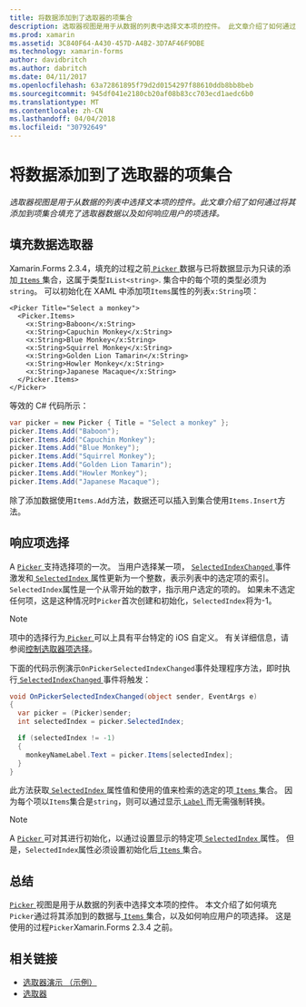 ```yaml
---
title: 将数据添加到了选取器的项集合
description: 选取器视图是用于从数据的列表中选择文本项的控件。 此文章介绍了如何通过将其添加到项集合填充了选取器数据以及如何响应用户的项选择。
ms.prod: xamarin
ms.assetid: 3C840F64-A430-457D-A4B2-3D7AF46F9DBE
ms.technology: xamarin-forms
author: davidbritch
ms.author: dabritch
ms.date: 04/11/2017
ms.openlocfilehash: 63a72861895f79d2d0154297f88610ddb8bb8beb
ms.sourcegitcommit: 945df041e2180cb20af08b83cc703ecd1aedc6b0
ms.translationtype: MT
ms.contentlocale: zh-CN
ms.lasthandoff: 04/04/2018
ms.locfileid: "30792649"
---
```

# <a name="adding-data-to-a-pickers-items-collection"></a>将数据添加到了选取器的项集合

_选取器视图是用于从数据的列表中选择文本项的控件。此文章介绍了如何通过将其添加到项集合填充了选取器数据以及如何响应用户的项选择。_

## <a name="populating-a-picker-with-data"></a>填充数据选取器

Xamarin.Forms 2.3.4，填充的过程之前[ `Picker` ](https://developer.xamarin.com/api/type/Xamarin.Forms.Picker/)数据与已将数据显示为只读的添加[ `Items` ](https://developer.xamarin.com/api/property/Xamarin.Forms.Picker.Items/)集合，这属于类型`IList<string>`. 集合中的每个项的类型必须为`string`。 可以初始化在 XAML 中添加项`Items`属性的列表`x:String`项：

```xaml
<Picker Title="Select a monkey">
  <Picker.Items>
    <x:String>Baboon</x:String>
    <x:String>Capuchin Monkey</x:String>
    <x:String>Blue Monkey</x:String>
    <x:String>Squirrel Monkey</x:String>
    <x:String>Golden Lion Tamarin</x:String>
    <x:String>Howler Monkey</x:String>
    <x:String>Japanese Macaque</x:String>
  </Picker.Items>
</Picker>
```

等效的 C# 代码所示：

```csharp
var picker = new Picker { Title = "Select a monkey" };
picker.Items.Add("Baboon");
picker.Items.Add("Capuchin Monkey");
picker.Items.Add("Blue Monkey");
picker.Items.Add("Squirrel Monkey");
picker.Items.Add("Golden Lion Tamarin");
picker.Items.Add("Howler Monkey");
picker.Items.Add("Japanese Macaque");
```

除了添加数据使用`Items.Add`方法，数据还可以插入到集合使用`Items.Insert`方法。

## <a name="responding-to-item-selection"></a>响应项选择

A [ `Picker` ](https://developer.xamarin.com/api/type/Xamarin.Forms.Picker/)支持选择项的一次。 当用户选择某一项， [ `SelectedIndexChanged` ](https://developer.xamarin.com/api/event/Xamarin.Forms.Picker.SelectedIndexChanged/)事件激发和[ `SelectedIndex` ](https://developer.xamarin.com/api/property/Xamarin.Forms.Picker.SelectedIndex/)属性更新为一个整数，表示列表中的选定项的索引。 `SelectedIndex`属性是一个从零开始的数字，指示用户选定的项的。 如果未不选定任何项，这是这种情况时`Picker`首次创建和初始化，`SelectedIndex`将为-1。

> [!NOTE]
> 项中的选择行为[ `Picker` ](https://developer.xamarin.com/api/type/Xamarin.Forms.Picker/)可以上具有平台特定的 iOS 自定义。 有关详细信息，请参阅[控制选取器项选择](~/xamarin-forms/platform/platform-specifics/consuming/ios.md#picker_update_mode)。

下面的代码示例演示`OnPickerSelectedIndexChanged`事件处理程序方法，即时执行[ `SelectedIndexChanged` ](https://developer.xamarin.com/api/event/Xamarin.Forms.Picker.SelectedIndexChanged/)事件将触发：

```csharp
void OnPickerSelectedIndexChanged(object sender, EventArgs e)
{
  var picker = (Picker)sender;
  int selectedIndex = picker.SelectedIndex;

  if (selectedIndex != -1)
  {
    monkeyNameLabel.Text = picker.Items[selectedIndex];
  }
}
```

此方法获取[ `SelectedIndex` ](https://developer.xamarin.com/api/property/Xamarin.Forms.Picker.SelectedIndex/)属性值和使用的值来检索的选定的项[ `Items` ](https://developer.xamarin.com/api/property/Xamarin.Forms.Picker.Items/)集合。 因为每个项以`Items`集合是`string`，则可以通过显示[ `Label` ](https://developer.xamarin.com/api/type/Xamarin.Forms.Label/)而无需强制转换。

> [!NOTE]
> A [ `Picker` ](https://developer.xamarin.com/api/type/Xamarin.Forms.Picker/)可对其进行初始化，以通过设置显示的特定项[ `SelectedIndex` ](https://developer.xamarin.com/api/property/Xamarin.Forms.Picker.SelectedIndex/)属性。 但是，`SelectedIndex`属性必须设置初始化后[ `Items` ](https://developer.xamarin.com/api/property/Xamarin.Forms.Picker.Items/)集合。

## <a name="summary"></a>总结

[ `Picker` ](https://developer.xamarin.com/api/type/Xamarin.Forms.Picker/)视图是用于从数据的列表中选择文本项的控件。 本文介绍了如何填充`Picker`通过将其添加到的数据与[ `Items` ](https://developer.xamarin.com/api/property/Xamarin.Forms.Picker.Items/)集合，以及如何响应用户的项选择。 这是使用的过程`Picker`Xamarin.Forms 2.3.4 之前。


## <a name="related-links"></a>相关链接

- [选取器演示 （示例）](https://developer.xamarin.com/samples/xamarin-forms/UserInterface/PickerDemo/)
- [选取器](https://developer.xamarin.com/api/type/Xamarin.Forms.Picker/)
